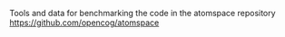 Tools and data for benchmarking the code in the atomspace repository
https://github.com/opencog/atomspace
